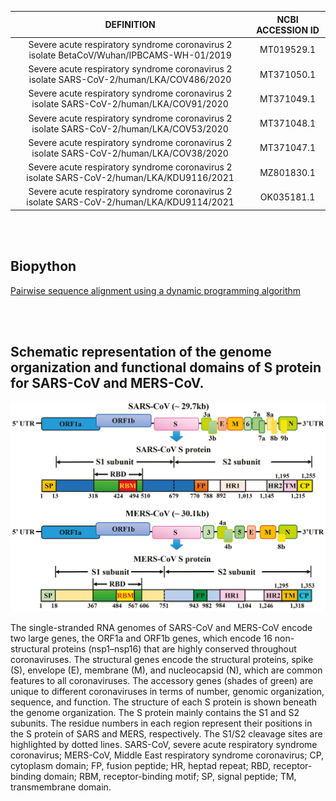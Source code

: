 | DEFINITION   | NCBI ACCESSION    ID |
| :---: | :---: |
| Severe acute respiratory syndrome coronavirus 2 isolate BetaCoV/Wuhan/IPBCAMS-WH-01/2019  | MT019529.1 | 
| Severe acute respiratory syndrome coronavirus 2 isolate SARS-CoV-2/human/LKA/COV486/2020  | MT371050.1 | 
| Severe acute respiratory syndrome coronavirus 2 isolate SARS-CoV-2/human/LKA/COV91/2020   | MT371049.1 | 
| Severe acute respiratory syndrome coronavirus 2 isolate SARS-CoV-2/human/LKA/COV53/2020   | MT371048.1 | 
| Severe acute respiratory syndrome coronavirus 2 isolate SARS-CoV-2/human/LKA/COV38/2020   | MT371047.1 | 
| Severe acute respiratory syndrome coronavirus 2 isolate SARS-CoV-2/human/LKA/KDU9116/2021 | MZ801830.1 | 
| Severe acute respiratory syndrome coronavirus 2 isolate SARS-CoV-2/human/LKA/KDU9114/2021 | OK035181.1 | 

<br></br>


## Biopython

[Pairwise sequence alignment using a dynamic programming algorithm](https://biopython.org/docs/1.78/api/Bio.pairwise2.html)

<br></br>

## Schematic representation of the genome organization and functional domains of S protein for SARS-CoV and MERS-CoV. 

[![SARS-CoV_MERS-CoV](/images/SARS-CoV_MERS-CoV_genome_organization_and_S-protein_domains.png)](https://www.mdpi.com/books/pdfview/book/1893)

The single-stranded RNA genomes of SARS-CoV and MERS-CoV encode two large genes, the ORF1a and ORF1b genes, which encode 16 non-structural proteins (nsp1–nsp16) that are highly conserved throughout coronaviruses. The structural genes encode the structural proteins, spike (S), envelope (E), membrane (M), and nucleocapsid (N), which are common features to all coronaviruses. The accessory genes (shades of green) are unique to different coronaviruses in terms of number, genomic organization, sequence, and function. The structure of each S protein is shown beneath the genome organization. The S protein mainly contains the S1 and S2 subunits. The residue numbers in each region represent their positions in the S protein of SARS and MERS, respectively. The S1/S2 cleavage sites are highlighted by dotted lines. SARS-CoV, severe acute respiratory syndrome coronavirus; MERS-CoV, Middle East respiratory syndrome coronavirus; CP, cytoplasm domain; FP, fusion peptide; HR, heptad repeat; RBD, receptor-binding domain; RBM, receptor-binding motif; SP, signal peptide; TM, transmembrane domain.

